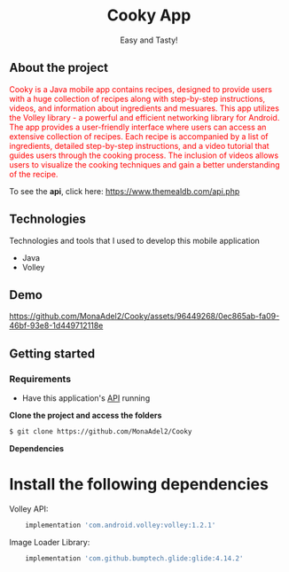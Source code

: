 <h1 align="center">
  Cooky App
</h1>

<p align="center">Easy and Tasty!</p>

## About the project

<p style="color: red;">
  Cooky is a Java mobile app contains recipes, designed to provide users with a huge collection of recipes along with step-by-step instructions, videos, and information about ingredients and mesuares. 
  This app utilizes the Volley library - a powerful and efficient networking library for Android.
  The app provides a user-friendly interface where users can access an extensive collection of recipes. 
  Each recipe is accompanied by a list of ingredients, detailed step-by-step instructions, and a video tutorial that guides users through the cooking process. 
  The inclusion of videos allows users to visualize the cooking techniques and gain a better understanding of the recipe.
</p>

To see the **api**, click here: https://www.themealdb.com/api.php </br>

## Technologies

Technologies and tools that I used to develop this mobile application
- Java
- Volley

## Demo

https://github.com/MonaAdel2/Cooky/assets/96449268/0ec865ab-fa09-46bf-93e8-1d449712118e


## Getting started

### Requirements

- Have this application's [API](https://www.themealdb.com/api.php) running

**Clone the project and access the folders**

```bash
$ git clone https://github.com/MonaAdel2/Cooky
```

**Dependencies**
# Install the following dependencies
Volley API:
```bash
    implementation 'com.android.volley:volley:1.2.1'
```
Image Loader Library:
```bash
    implementation 'com.github.bumptech.glide:glide:4.14.2'
```

